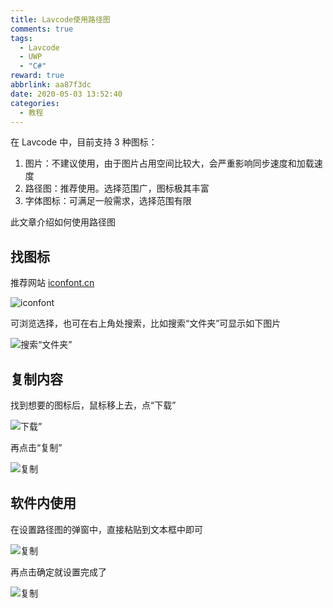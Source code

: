 ```yaml
---
title: Lavcode使用路径图
comments: true
tags:
  - Lavcode
  - UWP
  - "C#"
reward: true
abbrlink: aa87f3dc
date: 2020-05-03 13:52:40
categories:
  - 教程
---
```


在 Lavcode 中，目前支持 3 种图标：

1. 图片：不建议使用，由于图片占用空间比较大，会严重影响同步速度和加载速度
2. 路径图：推荐使用。选择范围广，图标极其丰富<!--more-->
3. 字体图标：可满足一般需求，选择范围有限

此文章介绍如何使用路径图

## 找图标

推荐网站 [iconfont.cn](https://www.iconfont.cn/collections)

![iconfont](./1.png)

可浏览选择，也可在右上角处搜索，比如搜索“文件夹”可显示如下图片

![搜索“文件夹”](./2.png)

## 复制内容

找到想要的图标后，鼠标移上去，点“下载”

![下载”](./3.png)

再点击“复制”

![复制](./4.png)

## 软件内使用

在设置路径图的弹窗中，直接粘贴到文本框中即可

![复制](./5.png)

再点击确定就设置完成了

![复制](./6.png)
